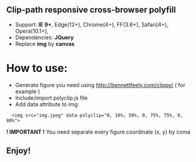 ## Clip-path responsive cross-browser polyfill

- Support: **IE 9+**, Edge(12+),  Chrome(4+), FF(3.6+), Safari(4+), Opera(10.1+),
- Dependencies: **JQuery**
- Replace **img** by **canvas**

# How to use:
- Generate figure you need using http://bennettfeely.com/clippy/ ( for example )
- Include/import polyclip.js file
- Add data attribute to img:

`  <img src="img.jpeg" data-polyclip="0, 10%, 50%, 0, 75%, 75%, 0, 80%">`

**! IMPORTANT !**
You need separate every figure coordinate (x, y) by coma

## Enjoy!
